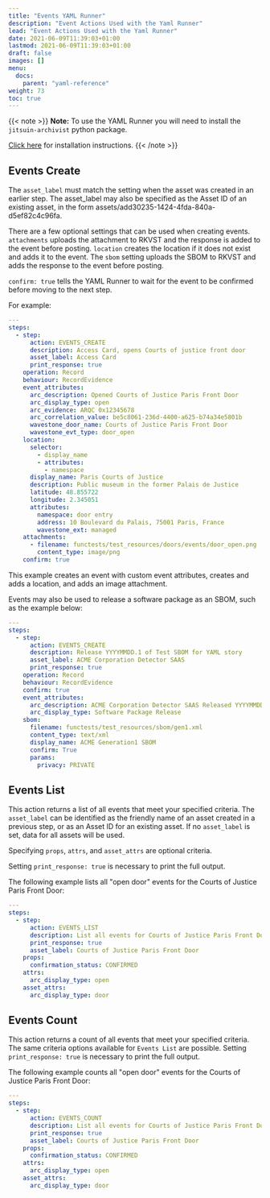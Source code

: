 ```yaml
---
title: "Events YAML Runner"
description: "Event Actions Used with the Yaml Runner"
lead: "Event Actions Used with the Yaml Runner"
date: 2021-06-09T11:39:03+01:00
lastmod: 2021-06-09T11:39:03+01:00
draft: false
images: []
menu: 
  docs:
    parent: "yaml-reference"
weight: 73
toc: true
---
```


{{< note >}}
**Note:** To use the YAML Runner you will need to install the `jitsuin-archivist` python package.

[Click here](https://python.rkvst.com/runner/index.html) for installation instructions.
{{< /note >}}

## Events Create

The `asset_label` must match the setting when the asset was created in an earlier step. The asset_label may also be specified as the Asset ID of an existing asset, in the form assets/add30235-1424-4fda-840a-d5ef82c4c96fa. 

There are a few optional settings that can be used when creating events. `attachments` uploads the attachment to RKVST and the response is added to the event before posting. `location` creates the location if it does not exist and adds it to the event. The `sbom` setting uploads the SBOM to RKVST and adds the response to the event before posting. 

`confirm: true` tells the YAML Runner to wait for the event to be confirmed before moving to the next step.

For example: 

```yaml
---
steps:
  - step:
      action: EVENTS_CREATE
      description: Access Card, opens Courts of justice front door
      asset_label: Access Card
      print_response: true
    operation: Record
    behaviour: RecordEvidence
    event_attributes:
      arc_description: Opened Courts of Justice Paris Front Door
      arc_display_type: open
      arc_evidence: ARQC 0x12345678
      arc_correlation_value: be5c8061-236d-4400-a625-b74a34e5801b
      wavestone_door_name: Courts of Justice Paris Front Door
      wavestone_evt_type: door_open
    location:
      selector:
        - display_name
        - attributes:
          - namespace
      display_name: Paris Courts of Justice
      description: Public museum in the former Palais de Justice
      latitude: 48.855722
      longitude: 2.345051
      attributes:
        namespace: door entry
        address: 10 Boulevard du Palais, 75001 Paris, France
        wavestone_ext: managed
    attachments:
      - filename: functests/test_resources/doors/events/door_open.png
        content_type: image/png
    confirm: true
```

This example creates an event with custom event attributes, creates and adds a location, and adds an image attachment. 

Events may also be used to release a software package as an SBOM, such as the example below: 

```yaml 
---
steps:
  - step:
      action: EVENTS_CREATE
      description: Release YYYYMMDD.1 of Test SBOM for YAML story
      asset_label: ACME Corporation Detector SAAS
      print_response: true
    operation: Record
    behaviour: RecordEvidence
    confirm: true
    event_attributes:
      arc_description: ACME Corporation Detector SAAS Released YYYYMMDD.1
      arc_display_type: Software Package Release
    sbom:
      filename: functests/test_resources/sbom/gen1.xml
      content_type: text/xml
      display_name: ACME Generation1 SBOM
      confirm: True
      params:
        privacy: PRIVATE
```

## Events List

This action returns a list of all events that meet your specified criteria. The `asset_label` can be identified as the friendly name of an asset created in a previous step, or as an Asset ID for an existing asset. If no `asset_label` is set, data for all assets will be used. 

Specifying `props`, `attrs`, and `asset_attrs` are optional criteria. 

Setting `print_response: true` is necessary to print the full output. 

The following example lists all "open door" events for the Courts of Justice Paris Front Door: 

```yaml
---
steps:
  - step:
      action: EVENTS_LIST
      description: List all events for Courts of Justice Paris Front Door
      print_response: true
      asset_label: Courts of Justice Paris Front Door
    props:
      confirmation_status: CONFIRMED
    attrs:
      arc_display_type: open
    asset_attrs:
      arc_display_type: door
```

## Events Count

This action returns a count of all events that meet your specified criteria. The same criteria options available for `Events List` are possible. Setting `print_response: true` is necessary to print the full output.

The following example counts all "open door" events for the Courts of Justice Paris Front Door:

```yaml 
---
steps:
  - step:
      action: EVENTS_COUNT
      description: List all events for Courts of Justice Paris Front Door
      print_response: true
      asset_label: Courts of Justice Paris Front Door
    props:
      confirmation_status: CONFIRMED
    attrs:
      arc_display_type: open
    asset_attrs:
      arc_display_type: door
```